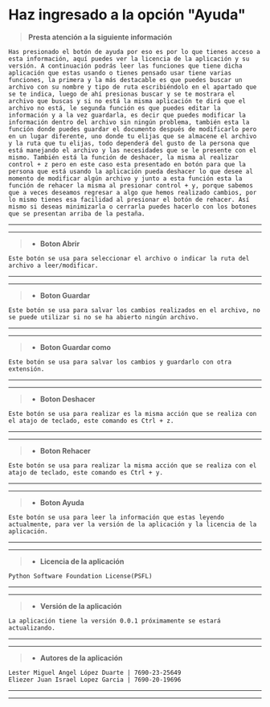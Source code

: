 # **Haz ingresado a la opción "Ayuda"**
>**Presta atención a la siguiente información**
 ```
Has presionado el botón de ayuda por eso es por lo que tienes acceso a esta información, aquí puedes ver la licencia de la aplicación y su versión. A continuación podrás leer las funciones que tiene dicha aplicación que estas usando o tienes pensado usar tiene varias funciones, la primera y la más destacable es que puedes buscar un archivo con su nombre y tipo de ruta escribiéndolo en el apartado que se te indica, luego de ahí presionas buscar y se te mostrara el archivo que buscas y si no está la misma aplicación te dirá que el archivo no está, le segunda función es que puedes editar la información y a la vez guardarla, es decir que puedes modificar la información dentro del archivo sin ningún problema, también esta la función donde puedes guardar el documento después de modificarlo pero en un lugar diferente, uno donde tu elijas que se almacene el archivo y la ruta que tu elijas, todo dependerá del gusto de la persona que está manejando el archivo y las necesidades que se le presente con el mismo. También está la función de deshacer, la misma al realizar control + z pero en este caso esta presentado en botón para que la persona que está usando la aplicación pueda deshacer lo que desee al momento de modificar algún archivo y junto a esta función esta la función de rehacer la misma al presionar control + y, porque sabemos que a veces deseamos regresar a algo que hemos realizado cambios, por lo mismo tienes esa facilidad al presionar el botón de rehacer. Así mismo si deseas minimizarla o cerrarla puedes hacerlo con los botones que se presentan arriba de la pestaña.
```
---
---
>* **Boton Abrir**
 ```
Este botón se usa para seleccionar el archivo o indicar la ruta del archivo a leer/modificar.
 ```
---
---
>* **Boton Guardar**
 ```
Este botón se usa para salvar los cambios realizados en el archivo, no se puede utilizar si no se ha abierto ningún archivo.
 ```
---
---
>* **Boton Guardar como**
 ```
Este botón se usa para salvar los cambios y guardarlo con otra extensión.
 ```
---
---
>* **Boton Deshacer**
 ```
Este botón se usa para realizar es la misma acción que se realiza con el atajo de teclado, este comando es Ctrl + z.
 ```
---
---
>* **Boton Rehacer**
 ```
Este botón se usa para realizar la misma acción que se realiza con el atajo de teclado, este comando es Ctrl + y.
 ```
---
---
>* **Boton Ayuda**
 ```
Este botón se usa para leer la información que estas leyendo actualmente, para ver la versión de la aplicación y la licencia de la aplicación.
 ```
---
---
>* **Licencia de la aplicación**
 ```
Python Software Foundation License(PSFL)
 ```
---
---
>* **Versión de la aplicación**
 ```
 La aplicación tiene la versión 0.0.1 próximamente se estará actualizando.
 ```
---
---
>* **Autores de la aplicación**
 ```
Lester Miguel Angel López Duarte | 7690-23-25649 
Eliezer Juan Israel Lopez Garcia | 7690-20-19696
 ```
---
---